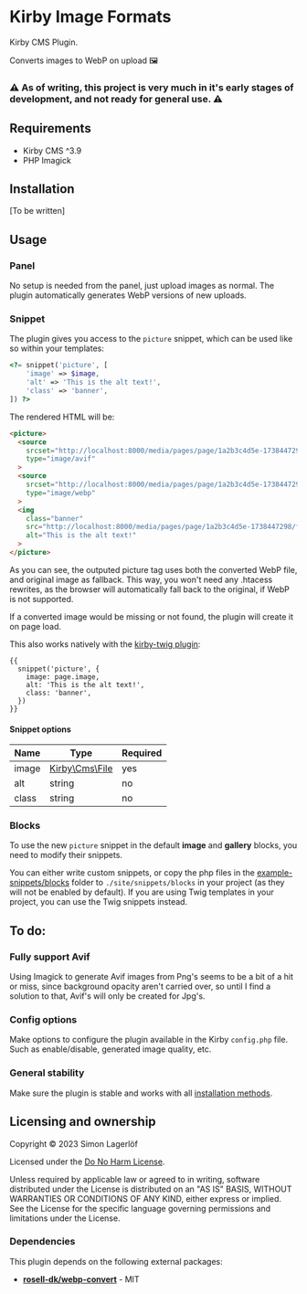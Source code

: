 # Kirby Image Formats

Kirby CMS Plugin.

Converts images to WebP on upload 🖼️

### ⚠️ As of writing, this project is very much in it's early stages of development, and not ready for general use. ⚠️

## Requirements

* Kirby CMS ^3.9
* PHP Imagick

## Installation

[To be written]

<!--```bash
composer require smncd/kirby-image-formats
```

That's it! The plugin requires no setup or configuration to run. WebP images are generated on upload and stored in the `media` dir. -->

## Usage

### Panel

No setup is needed from the panel, just upload images as normal. The plugin automatically generates WebP versions of new uploads.

### Snippet
The plugin gives you access to the `picture` snippet, which can be used like so within your templates:

```php
<?= snippet('picture', [ 
    'image' => $image, 
    'alt' => 'This is the alt text!',
    'class' => 'banner',
]) ?>
```

The rendered HTML will be:

```html
<picture>
  <source 
    srcset="http://localhost:8000/media/pages/page/1a2b3c4d5e-1738447298/file-name.avif" 
    type="image/avif"
  >
  <source 
    srcset="http://localhost:8000/media/pages/page/1a2b3c4d5e-1738447298/file-name.webp" 
    type="image/webp"
  >
  <img 
    class="banner" 
    src="http://localhost:8000/media/pages/page/1a2b3c4d5e-1738447298/file-name.jpg" 
    alt="This is the alt text!"
  >
</picture>
```

As you can see, the outputed picture tag uses both the converted WebP file, and original image as fallback.
This way, you won't need any .htacess rewrites, as the browser will automatically fall back to the original, if WebP is not supported.

If a converted image would be missing or not found, the plugin will create it on page load.

This also works natively with the [kirby-twig plugin](https://github.com/wearejust/kirby-twig):

```twig
{{ 
  snippet('picture', {
    image: page.image,
    alt: 'This is the alt text!',
    class: 'banner',
  }) 
}}
```

#### Snippet options

|Name |Type                                                                          |Required|
|--   |--                                                                            |--      |
|image|[Kirby\Cms\File](https://github.com/getkirby/kirby/blob/main/src/Cms/File.php)|yes     |
|alt  |string                                                                        |no      |
|class|string                                                                        |no      |

### Blocks

To use the new `picture` snippet in the default **image** and **gallery** blocks, you need to modify their snippets.

You can either write custom snippets, or copy the php files in the [example-snippets/blocks](./example-snippets/blocks/) folder to `./site/snippets/blocks` in your project (as they will not be enabled by default). If you are using Twig templates in your project, you can use the Twig snippets instead.

## To do:

### Fully support Avif

Using Imagick to generate Avif images from Png's seems to be a bit of a hit or miss, since background opacity aren't carried over, so until I find a solution to that, Avif's will only be created for Jpg's.

### Config options

Make options to configure the plugin available in the Kirby `config.php` file.
Such as enable/disable, generated image quality, etc.

### General stability

Make sure the plugin is stable and works with all [installation methods](https://getkirby.com/docs/guide/plugins/plugin-setup-basic#the-three-plugin-installation-methods).

## Licensing and ownership

Copyright © 2023 Simon Lagerlöf

Licensed under the [Do No Harm License](./LICENSE).

Unless required by applicable law or agreed to in writing, software distributed under the License is
distributed on an "AS IS" BASIS, WITHOUT WARRANTIES OR CONDITIONS OF ANY KIND, either express or
implied. See the License for the specific language governing permissions and limitations under the
License.

### Dependencies

This plugin depends on the following external packages:

* [**rosell-dk/webp-convert**](https://github.com/rosell-dk/webp-convert) - MIT